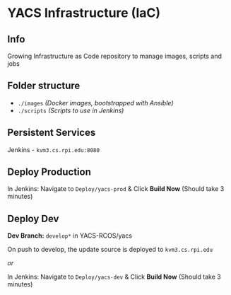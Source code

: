 # YACS Infrastructure (IaC)

## Info
Growing Infrastructure as Code repository to manage images, scripts and jobs

## Folder structure
- `./images` *(Docker images, bootstrapped with Ansible)*
- `./scripts` *(Scripts to use in Jenkins)*

## Persistent Services

Jenkins - `kvm3.cs.rpi.edu:8080`

## Deploy Production

In Jenkins: Navigate to `Deploy/yacs-prod` & Click **Build Now** (Should take 3 minutes)

## Deploy Dev

**Dev Branch:** `develop*` in YACS-RCOS/yacs

On push to develop, the update source is deployed to `kvm3.cs.rpi.edu`

*or*

In Jenkins: Navigate to `Deploy/yacs-dev` & Click **Build Now** (Should take 3 minutes)

